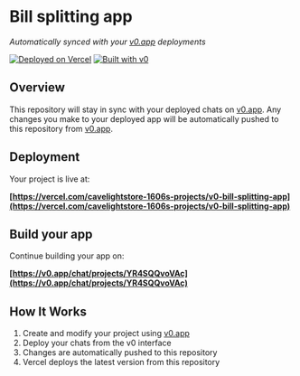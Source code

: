 # Bill splitting app

*Automatically synced with your [v0.app](https://v0.app) deployments*

[![Deployed on Vercel](https://img.shields.io/badge/Deployed%20on-Vercel-black?style=for-the-badge&logo=vercel)](https://vercel.com/cavelightstore-1606s-projects/v0-bill-splitting-app)
[![Built with v0](https://img.shields.io/badge/Built%20with-v0.app-black?style=for-the-badge)](https://v0.app/chat/projects/YR4SQQvoVAc)

## Overview

This repository will stay in sync with your deployed chats on [v0.app](https://v0.app).
Any changes you make to your deployed app will be automatically pushed to this repository from [v0.app](https://v0.app).

## Deployment

Your project is live at:

**[https://vercel.com/cavelightstore-1606s-projects/v0-bill-splitting-app](https://vercel.com/cavelightstore-1606s-projects/v0-bill-splitting-app)**

## Build your app

Continue building your app on:

**[https://v0.app/chat/projects/YR4SQQvoVAc](https://v0.app/chat/projects/YR4SQQvoVAc)**

## How It Works

1. Create and modify your project using [v0.app](https://v0.app)
2. Deploy your chats from the v0 interface
3. Changes are automatically pushed to this repository
4. Vercel deploys the latest version from this repository